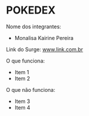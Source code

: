 # POKEDEX

Nome dos integrantes: 
- Monalisa Kairine Pereira


Link do Surge: www.link.com.br

O que funciona:
- Item 1
- Item 2

O que não funciona: 
- Item 3
- Item 4
